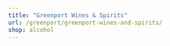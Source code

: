 ```yaml
---
title: "Greenport Wines & Spirits"
url: /greenport/greenport-wines-and-spirits/
shop: alcohol
---
```

